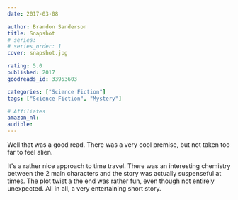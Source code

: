 ```yaml
---
date: 2017-03-08

author: Brandon Sanderson
title: Snapshot
# series: 
# series_order: 1
cover: snapshot.jpg

rating: 5.0
published: 2017
goodreads_id: 33953603

categories: ["Science Fiction"]
tags: ["Science Fiction", "Mystery"]

# Affiliates
amazon_nl: 
audible: 
---
```


Well that was a good read. There was a very cool premise, but not taken too far to feel alien.

<!--more-->

It's a rather nice approach to time travel. There was an interesting chemistry between the 2 main characters and the story was actually suspenseful at times. The plot twist a the end was rather fun, even though not entirely unexpected. All in all, a very entertaining short story.
